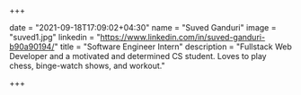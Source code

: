 +++

date = "2021-09-18T17:09:02+04:30" 
name = "Suved Ganduri"
image = "suved1.jpg"
linkedin = "https://www.linkedin.com/in/suved-ganduri-b90a90194/"
title = "Software Engineer Intern"
description = "Fullstack Web Developer and a motivated and determined CS student. Loves to play chess, binge-watch shows, and workout."

+++
